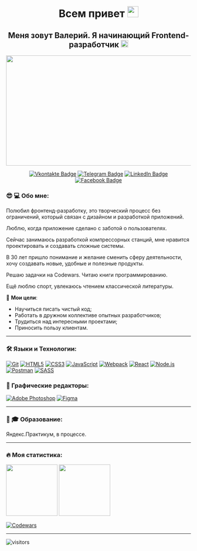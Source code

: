 <h1 align="center">Всем привет <img src="https://media.giphy.com/media/hvRJCLFzcasrR4ia7z/giphy.gif" width="30" ></h1>

<h2 align="center">Меня зовут Валерий. Я начинающий Frontend-разработчик
 <img src="https://media.giphy.com/media/PRgs2sn03T1xpCSWKe/giphy.gif" width="20"></h2>

<p align="center"><img src="https://media.giphy.com/media/dWesBcTLavkZuG35MI/giphy.gif" width="600" height="300"  /></p>

<p align="center">
<a href="https://vk.com/fucking.selfish"><img src="https://img.shields.io/badge/Vkontakte-blue?style=for-the-badge&logo=vk&logoColor=white" alt="Vkontakte Badge"></a>
<a href="https://t.me/v_leontyev"><img src="https://img.shields.io/badge/Telegram-blue?style=for-the-badge&logo=telegram&logoColor=white" alt="Telegram Badge"></a>
 <a href="https://www.linkedin.com/in/valerii-leontiev-318199230/"><img src="https://img.shields.io/badge/LinkedIn-blue?style=for-the-badge&logo=linkedin&logoColor=white" alt="LinkedIn Badge"></a>
 <a href="https://www.facebook.com/profile.php?id=100004443660680&sk=friends"><img src="https://img.shields.io/badge/Facebook-blue?style=for-the-badge&logo=facebook&logoColor=white" alt="Facebook Badge"></a>
</p>

### 😎 ‍💻 Обо мне:
Полюбил фронтенд-разработку, это творческий процесс без ограничений, который связан с дизайном и разработкой приложений.

Люблю, когда приложение сделано с заботой о пользователях.

Сейчас занимаюсь разработкой компрессорных станций, мне нравится проектировать и создавать сложные системы.

В 30 лет пришло понимание и желание сменить сферу деятельности, хочу создавать новые, удобные и полезные продукты.

Решаю задачки на Сodewars. Читаю книги программированию.

Ещё люблю спорт, увлекаюсь чтением классической литературы.

🎯 **Мои цели**:
- Научиться писать чистый код;
- Работать в дружном коллективе опытных разработчиков;
- Трудиться над интересными проектами;
- Приносить пользу клиентам.

---

### 🛠 Языки и Технологии:
[![Git](https://user-images.githubusercontent.com/86494748/128634186-d1b69fc3-322b-4344-89d0-615670eaaa93.png)](https://git-scm.com/)
[![HTML5](https://user-images.githubusercontent.com/86494748/128634189-e6ded326-aeb9-4f8d-8508-f0fcd7f1d891.png)](https://html5book.ru/html-html5/)
[![CSS3](https://user-images.githubusercontent.com/86494748/128634188-71178ce2-89cf-4283-9f5a-87ff5d3b4854.png)](https://html5book.ru/css-css3/)
[![JavaScript](https://user-images.githubusercontent.com/86494748/148681759-aea31033-3b1c-4687-a0e7-e5faeb06bf50.png)](https://262.ecma-international.org/)
[![Webpack](https://user-images.githubusercontent.com/86494748/148681761-05344a41-60b5-4018-a977-90b31df5fcdc.png)](https://webpack.js.org/)
[![React](https://user-images.githubusercontent.com/86494748/148681760-b140d3e8-7e61-4bfd-9266-b1f72523fe32.png)](https://ru.reactjs.org/)
[![Node.js](https://user-images.githubusercontent.com/86494748/158791550-15622b7d-b568-4c49-8bdd-b6732cb2869b.png)](https://nodejs.org/en/)
[![Postman](https://user-images.githubusercontent.com/86494748/158792069-56bb7fa3-5612-494f-82c1-7f30a5b9ba01.png)](https://www.postman.com/)
[![SASS](https://user-images.githubusercontent.com/86494748/148681944-50f30a5c-1d29-40f8-b711-966ffe977e72.png)](https://sass-scss.ru/) 
<!-- [![Bootstrap](https://user-images.githubusercontent.com/86494748/148681757-9007e5ce-2d95-4a78-9884-262f1405fbd6.png)](https://getbootstrap.com/) -->
<!-- [![Parcel](https://user-images.githubusercontent.com/86494748/148681946-408f9305-d344-497a-9b30-de59803e4c31.png)](https://parceljs.org/) -->


### 🎨 Графические редакторы:
[![Adobe Photoshop](https://user-images.githubusercontent.com/86494748/128635710-d46970f1-a171-461d-acd8-f4d8aa5c01e8.png)](https://www.adobe.com/ru/products/photoshop.html)
[![Figma](https://user-images.githubusercontent.com/86494748/148681763-cc9b76df-7a91-4908-84bb-7da19b860c74.png)](https://www.figma.com/)

---

### 🥸 ‍🎓 Образование:

Яндекс.Практикум, в процессе.


---

### 🔥 Моя статистика:
 <img src="https://github-readme-stats.vercel.app/api?username=F4RR311&show_icons=true" height="140px"/> <img src="https://github-readme-stats.vercel.app/api/top-langs/?username=F4RR311&layout=compact" height="140px"/>
 
 [![Codewars](https://www.codewars.com/users/F4RR311/badges/large)](https://www.codewars.com/users/F4RR311/badges/large)
 
 
---


![visitors](https://visitor-badge.glitch.me/badge?page_id=F4RR311.Valeriy-Leontiev)
